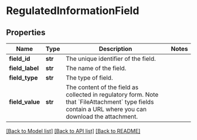 # RegulatedInformationField

## Properties
Name | Type | Description | Notes
------------ | ------------- | ------------- | -------------
**field_id** | **str** | The unique identifier of the field. | 
**field_label** | **str** | The name of the field. | 
**field_type** | **str** | The type of field. | 
**field_value** | **str** | The content of the field as collected in regulatory form. Note that &#x60;FileAttachment&#x60; type fields contain a URL where you can download the attachment. | 

[[Back to Model list]](../README.md#documentation-for-models) [[Back to API list]](../README.md#documentation-for-api-endpoints) [[Back to README]](../README.md)


